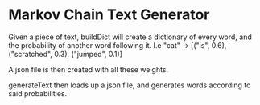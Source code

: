 # Markov Chain Text Generator

Given a piece of text, buildDict will create a dictionary of every word, and the probability of another word following it.
I.e   "cat" -> [("is", 0.6), ("scratched", 0.3), ("jumped", 0.1)]

A json file is then created with all these weights. 

generateText then loads up a json file, and generates words according to said probabilities.



